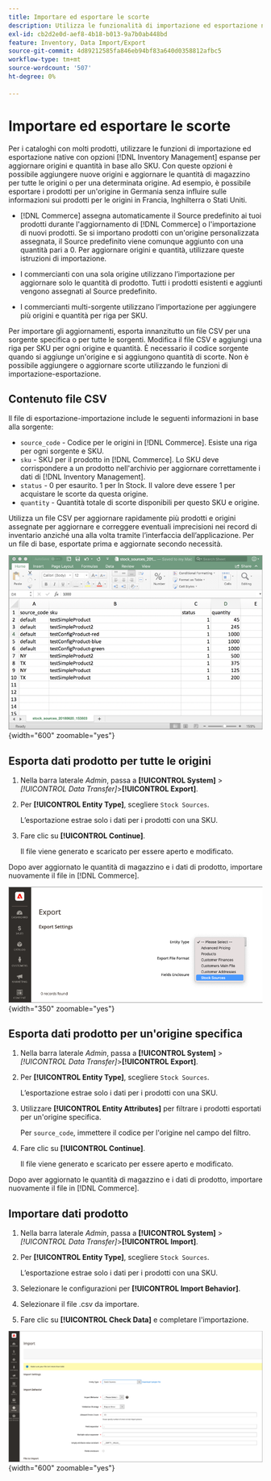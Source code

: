 ```yaml
---
title: Importare ed esportare le scorte
description: Utilizza le funzionalità di importazione ed esportazione native con le opzioni espanse  [!DNL Inventory Management]  per aggiornare origini e quantità in base allo SKU.
exl-id: cb2d2e0d-aef8-4b18-b013-9a7b0ab448bd
feature: Inventory, Data Import/Export
source-git-commit: 4d89212585fa846eb94bf83a640d0358812afbc5
workflow-type: tm+mt
source-wordcount: '507'
ht-degree: 0%

---
```


# Importare ed esportare le scorte

Per i cataloghi con molti prodotti, utilizzare le funzioni di importazione ed esportazione native con opzioni [!DNL Inventory Management] espanse per aggiornare origini e quantità in base allo SKU. Con queste opzioni è possibile aggiungere nuove origini e aggiornare le quantità di magazzino per tutte le origini o per una determinata origine. Ad esempio, è possibile esportare i prodotti per un&#39;origine in Germania senza influire sulle informazioni sui prodotti per le origini in Francia, Inghilterra o Stati Uniti.

- [!DNL Commerce] assegna automaticamente il Source predefinito ai tuoi prodotti durante l&#39;aggiornamento di [!DNL Commerce] o l&#39;importazione di nuovi prodotti. Se si importano prodotti con un&#39;origine personalizzata assegnata, il Source predefinito viene comunque aggiunto con una quantità pari a 0. Per aggiornare origini e quantità, utilizzare queste istruzioni di importazione.

- I commercianti con una sola origine utilizzano l’importazione per aggiornare solo le quantità di prodotto. Tutti i prodotti esistenti e aggiunti vengono assegnati al Source predefinito.

- I commercianti multi-sorgente utilizzano l’importazione per aggiungere più origini e quantità per riga per SKU.

Per importare gli aggiornamenti, esporta innanzitutto un file CSV per una sorgente specifica o per tutte le sorgenti. Modifica il file CSV e aggiungi una riga per SKU per ogni origine e quantità. È necessario il codice sorgente quando si aggiunge un&#39;origine e si aggiungono quantità di scorte. Non è possibile aggiungere o aggiornare scorte utilizzando le funzioni di importazione-esportazione.

## Contenuto file CSV

Il file di esportazione-importazione include le seguenti informazioni in base alla sorgente:

- `source_code` - Codice per le origini in [!DNL Commerce]. Esiste una riga per ogni sorgente e SKU.
- `sku` - SKU per il prodotto in [!DNL Commerce]. Lo SKU deve corrispondere a un prodotto nell&#39;archivio per aggiornare correttamente i dati di [!DNL Inventory Management].
- `status` - 0 per esaurito. 1 per In Stock. Il valore deve essere 1 per acquistare le scorte da questa origine.
- `quantity` - Quantità totale di scorte disponibili per questo SKU e origine.

Utilizza un file CSV per aggiornare rapidamente più prodotti e origini assegnate per aggiornare e correggere eventuali imprecisioni nei record di inventario anziché una alla volta tramite l’interfaccia dell’applicazione. Per un file di base, esportate prima e aggiornate secondo necessità.

![Esempio di file CSV per l&#39;importazione - esportazione dei dati di inventario](assets/inventory-import-export-data.png){width="600" zoomable="yes"}

## Esporta dati prodotto per tutte le origini

1. Nella barra laterale _Admin_, passa a **[!UICONTROL System]** > _[!UICONTROL Data Transfer]_>**[!UICONTROL Export]**.

1. Per **[!UICONTROL Entity Type]**, scegliere `Stock Sources`.

   L’esportazione estrae solo i dati per i prodotti con una SKU.

1. Fare clic su **[!UICONTROL Continue]**.

   Il file viene generato e scaricato per essere aperto e modificato.

Dopo aver aggiornato le quantità di magazzino e i dati di prodotto, importare nuovamente il file in [!DNL Commerce].

![Esporta origini di magazzino per dati e origini prodotto](assets/inventory-export-stock-sources.png){width="350" zoomable="yes"}

## Esporta dati prodotto per un&#39;origine specifica

1. Nella barra laterale _Admin_, passa a **[!UICONTROL System]** > _[!UICONTROL Data Transfer]_>**[!UICONTROL Export]**.

1. Per **[!UICONTROL Entity Type]**, scegliere `Stock Sources`.

   L’esportazione estrae solo i dati per i prodotti con una SKU.

1. Utilizzare **[!UICONTROL Entity Attributes]** per filtrare i prodotti esportati per un&#39;origine specifica.

   Per `source_code`, immettere il codice per l&#39;origine nel campo del filtro.

1. Fare clic su **[!UICONTROL Continue]**.

   Il file viene generato e scaricato per essere aperto e modificato.

Dopo aver aggiornato le quantità di magazzino e i dati di prodotto, importare nuovamente il file in [!DNL Commerce].

## Importare dati prodotto

1. Nella barra laterale _Admin_, passa a **[!UICONTROL System]** > _[!UICONTROL Data Transfer]_>**[!UICONTROL Import]**.

1. Per **[!UICONTROL Entity Type]**, scegliere `Stock Sources`.

   L’esportazione estrae solo i dati per i prodotti con una SKU.

1. Selezionare le configurazioni per **[!UICONTROL Import Behavior]**.

1. Selezionare il file .csv da importare.

1. Fare clic su **[!UICONTROL Check Data]** e completare l&#39;importazione.

![Importa dati prodotto e origini](assets/inventory-import-sources.png){width="600" zoomable="yes"}
